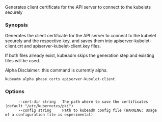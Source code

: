 Generates client certificate for the API server to connect to the kubelets securely

### Synopsis


Generates the client certificate for the API server to connect to the kubelet securely and the respective key, and saves them into apiserver-kubelet-client.crt and apiserver-kubelet-client.key files. 

If both files already exist, kubeadm skips the generation step and existing files will be used. 

Alpha Disclaimer: this command is currently alpha.

```
kubeadm alpha phase certs apiserver-kubelet-client
```

### Options

```
      --cert-dir string   The path where to save the certificates (default "/etc/kubernetes/pki")
      --config string     Path to kubeadm config file (WARNING: Usage of a configuration file is experimental)
```

